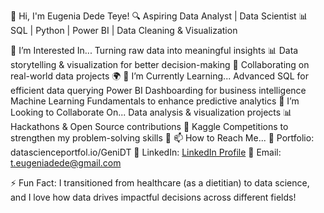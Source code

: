 🚀 Hi, I'm Eugenia Dede Teye!
🔍 Aspiring Data Analyst | Data Scientist
📊 SQL | Python | Power BI | Data Cleaning & Visualization

👀 I’m Interested In...
Turning raw data into meaningful insights 📊
Data storytelling & visualization for better decision-making 🎨
Collaborating on real-world data projects 🌍
🌱 I’m Currently Learning...
Advanced SQL for efficient data querying
Power BI Dashboarding for business intelligence
Machine Learning Fundamentals to enhance predictive analytics
💞️ I’m Looking to Collaborate On...
Data analysis & visualization projects 📊
Hackathons & Open Source contributions 🤝
Kaggle Competitions to strengthen my problem-solving skills 🎯
📫 How to Reach Me...
📍 Portfolio: datascienceportfol.io/GeniDT
🔗 LinkedIn: [LinkedIn Profile](https://www.linkedin.com/in/eugenia-dede-teye/)
📧 Email: t.eugeniadede@gmail.com

⚡ Fun Fact:
I transitioned from healthcare (as a dietitian) to data science, and I love how data drives impactful decisions across different fields!
